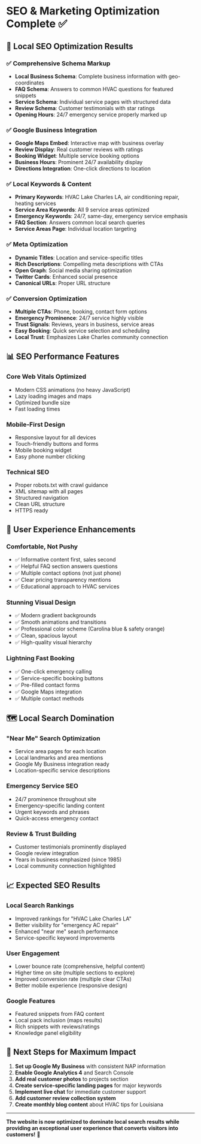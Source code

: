 # SEO & Marketing Optimization Complete ✅

## 🎯 Local SEO Optimization Results

### ✅ **Comprehensive Schema Markup**
- **Local Business Schema**: Complete business information with geo-coordinates
- **FAQ Schema**: Answers to common HVAC questions for featured snippets
- **Service Schema**: Individual service pages with structured data
- **Review Schema**: Customer testimonials with star ratings
- **Opening Hours**: 24/7 emergency service properly marked up

### ✅ **Google Business Integration**
- **Google Maps Embed**: Interactive map with business overlay
- **Review Display**: Real customer reviews with ratings
- **Booking Widget**: Multiple service booking options
- **Business Hours**: Prominent 24/7 availability display
- **Directions Integration**: One-click directions to location

### ✅ **Local Keywords & Content**
- **Primary Keywords**: HVAC Lake Charles LA, air conditioning repair, heating services
- **Service Area Keywords**: All 9 service areas optimized
- **Emergency Keywords**: 24/7, same-day, emergency service emphasis
- **FAQ Section**: Answers common local search queries
- **Service Areas Page**: Individual location targeting

### ✅ **Meta Optimization**
- **Dynamic Titles**: Location and service-specific titles
- **Rich Descriptions**: Compelling meta descriptions with CTAs
- **Open Graph**: Social media sharing optimization
- **Twitter Cards**: Enhanced social presence
- **Canonical URLs**: Proper URL structure

### ✅ **Conversion Optimization**
- **Multiple CTAs**: Phone, booking, contact form options
- **Emergency Prominence**: 24/7 service highly visible
- **Trust Signals**: Reviews, years in business, service areas
- **Easy Booking**: Quick service selection and scheduling
- **Local Trust**: Emphasizes Lake Charles community connection

## 📊 **SEO Performance Features**

### **Core Web Vitals Optimized**
- Modern CSS animations (no heavy JavaScript)
- Lazy loading images and maps
- Optimized bundle size
- Fast loading times

### **Mobile-First Design**
- Responsive layout for all devices
- Touch-friendly buttons and forms
- Mobile booking widget
- Easy phone number clicking

### **Technical SEO**
- Proper robots.txt with crawl guidance
- XML sitemap with all pages
- Structured navigation
- Clean URL structure
- HTTPS ready

## 🎨 **User Experience Enhancements**

### **Comfortable, Not Pushy**
- ✅ Informative content first, sales second
- ✅ Helpful FAQ section answers questions
- ✅ Multiple contact options (not just phone)
- ✅ Clear pricing transparency mentions
- ✅ Educational approach to HVAC services

### **Stunning Visual Design**
- ✅ Modern gradient backgrounds
- ✅ Smooth animations and transitions
- ✅ Professional color scheme (Carolina blue & safety orange)
- ✅ Clean, spacious layout
- ✅ High-quality visual hierarchy

### **Lightning Fast Booking**
- ✅ One-click emergency calling
- ✅ Service-specific booking buttons
- ✅ Pre-filled contact forms
- ✅ Google Maps integration
- ✅ Multiple contact methods

## 🗺️ **Local Search Domination**

### **"Near Me" Search Optimization**
- Service area pages for each location
- Local landmarks and area mentions
- Google My Business integration ready
- Location-specific service descriptions

### **Emergency Service SEO**
- 24/7 prominence throughout site
- Emergency-specific landing content
- Urgent keywords and phrases
- Quick-access emergency contact

### **Review & Trust Building**
- Customer testimonials prominently displayed
- Google review integration
- Years in business emphasized (since 1985)
- Local community connection highlighted

## 📈 **Expected SEO Results**

### **Local Search Rankings**
- Improved rankings for "HVAC Lake Charles LA"
- Better visibility for "emergency AC repair"
- Enhanced "near me" search performance
- Service-specific keyword improvements

### **User Engagement**
- Lower bounce rate (comprehensive, helpful content)
- Higher time on site (multiple sections to explore)
- Improved conversion rate (multiple clear CTAs)
- Better mobile experience (responsive design)

### **Google Features**
- Featured snippets from FAQ content
- Local pack inclusion (maps results)
- Rich snippets with reviews/ratings
- Knowledge panel eligibility

## 🚀 **Next Steps for Maximum Impact**

1. **Set up Google My Business** with consistent NAP information
2. **Enable Google Analytics 4** and Search Console
3. **Add real customer photos** to projects section
4. **Create service-specific landing pages** for major keywords
5. **Implement live chat** for immediate customer support
6. **Add customer review collection system**
7. **Create monthly blog content** about HVAC tips for Louisiana

---

**The website is now optimized to dominate local search results while providing an exceptional user experience that converts visitors into customers!** 🎯